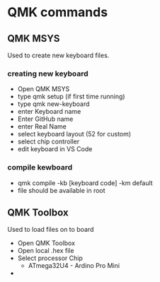 # QMK commands

## QMK MSYS
Used to create new keyboard files.

### creating new keyboard

* Open QMK MSYS
* type qmk setup (if first time running)
* type qmk new-keyboard
* enter Keyboard name
* Enter GitHub name
* enter Real Name
* select keyboard layout (52 for custom)
* select chip controller
* edit keyboard in VS Code

### compile kewboard

* qmk compile -kb [keyboard code] -km default
* file should be available in root


## QMK Toolbox
Used to load files on to board

* Open QMK Toolbox
* Open local .hex file
* Select processor Chip 
    * ATmega32U4 - Ardino Pro Mini
* 
